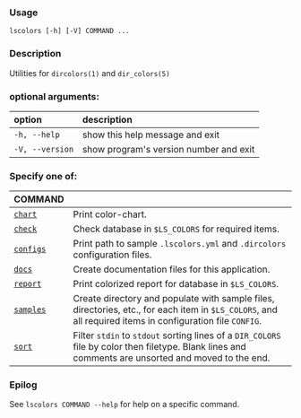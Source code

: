 ### Usage

```
lscolors [-h] [-V] COMMAND ...
```

### Description

Utilities for `dircolors(1)` and `dir_colors(5)`

### optional arguments:
| option | description |
|:------ |:----------- |
| `-h, --help` | show this help message and exit |
| `-V, --version` | show program's version number and exit |

### Specify one of:
| COMMAND | |
|:--- | --- |
| [`chart`](docs/md/chart.md) | Print color-chart. |
| [`check`](docs/md/check.md) | Check database in `$LS_COLORS` for required items. |
| [`configs`](docs/md/configs.md) | Print path to sample `.lscolors.yml` and `.dircolors` configuration files. |
| [`docs`](docs/md/docs.md) | Create documentation files for this application. |
| [`report`](docs/md/report.md) | Print colorized report for database in `$LS_COLORS`. |
| [`samples`](docs/md/samples.md) | Create directory and populate with sample files, directories, etc., for each item in `$LS_COLORS`, and all required items in configuration file `CONFIG`. |
| [`sort`](docs/md/sort.md) | Filter `stdin` to `stdout` sorting lines of a `DIR_COLORS` file by color then filetype. Blank lines and comments are unsorted and moved to the end. |

### Epilog

See `lscolors COMMAND --help` for help on a specific command.

